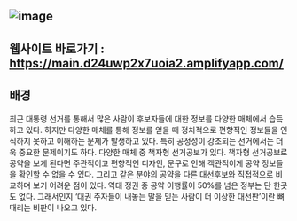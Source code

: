 ![image](https://user-images.githubusercontent.com/67368704/160507782-be1b0f69-cd1b-44b4-89ff-4458c036b3b0.png)
---

## 웹사이트 바로가기 : https://main.d24uwp2x7uoia2.amplifyapp.com/

## 배경 
최근 대통령 선거를 통해서 많은 사람이 후보자들에 대한 정보를 다양한 매체에서 습득하고 있다. 하지만 다양한 매체를 통해 정보를 얻을 때 정치적으로 편향적인 정보들을 인식하지 못하고 이해하는 문제가 발생하고 있다. 특히 공정성이 강조되는 선거에서는 더욱 중요한 문제이기도 하다. 다양한 매체 중 책자형 선거공보가 있다. 책자형 선거공보로 공약을 보게 된다면 주관적이고 편향적인 디자인, 문구로 인해 객관적이게 공약 정보들을 확인할 수 없을 수 있다. 그리고 같은 분야의 공약을 다른 대선후보와 직접적으로 비교하며 보기 어려운 점이 있다. 역대 정권 중 공약 이행률이 50%를 넘은 정부는 단 한곳도 없다. 그래서인지 ‘대권 주자들이 내놓는 말을 믿는 사람이 더 이상한 대선판’이란 뼈 때리는 비판이 나오고 있다.
